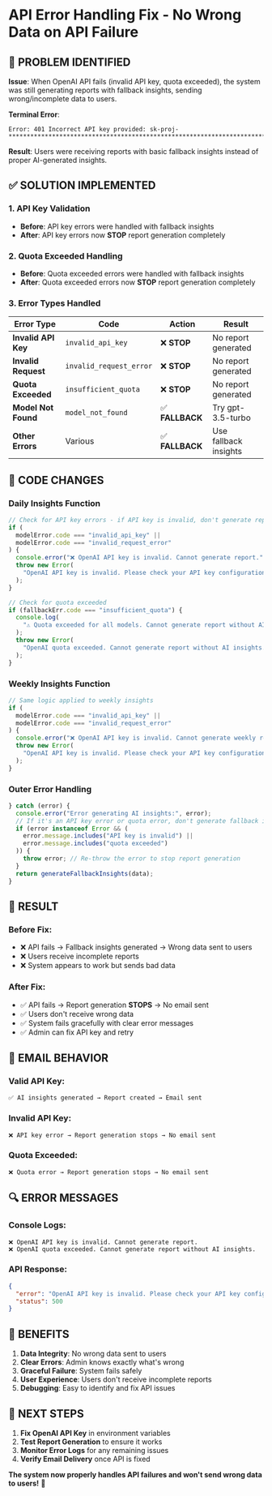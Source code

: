 # API Error Handling Fix - No Wrong Data on API Failure

## 🚨 **PROBLEM IDENTIFIED**

**Issue**: When OpenAI API fails (invalid API key, quota exceeded), the system was still generating reports with fallback insights, sending wrong/incomplete data to users.

**Terminal Error**:

```
Error: 401 Incorrect API key provided: sk-proj-********************************************************************************************************************************************************hSgA
```

**Result**: Users were receiving reports with basic fallback insights instead of proper AI-generated insights.

## ✅ **SOLUTION IMPLEMENTED**

### **1. API Key Validation**

- **Before**: API key errors were handled with fallback insights
- **After**: API key errors now **STOP** report generation completely

### **2. Quota Exceeded Handling**

- **Before**: Quota exceeded errors were handled with fallback insights
- **After**: Quota exceeded errors now **STOP** report generation completely

### **3. Error Types Handled**

| Error Type          | Code                    | Action          | Result                |
| ------------------- | ----------------------- | --------------- | --------------------- |
| **Invalid API Key** | `invalid_api_key`       | ❌ **STOP**     | No report generated   |
| **Invalid Request** | `invalid_request_error` | ❌ **STOP**     | No report generated   |
| **Quota Exceeded**  | `insufficient_quota`    | ❌ **STOP**     | No report generated   |
| **Model Not Found** | `model_not_found`       | ✅ **FALLBACK** | Try gpt-3.5-turbo     |
| **Other Errors**    | Various                 | ✅ **FALLBACK** | Use fallback insights |

## 🔧 **CODE CHANGES**

### **Daily Insights Function**

```typescript
// Check for API key errors - if API key is invalid, don't generate report
if (
  modelError.code === "invalid_api_key" ||
  modelError.code === "invalid_request_error"
) {
  console.error("❌ OpenAI API key is invalid. Cannot generate report.");
  throw new Error(
    "OpenAI API key is invalid. Please check your API key configuration."
  );
}

// Check for quota exceeded
if (fallbackErr.code === "insufficient_quota") {
  console.log(
    "⚠️ Quota exceeded for all models. Cannot generate report without AI insights."
  );
  throw new Error(
    "OpenAI quota exceeded. Cannot generate report without AI insights."
  );
}
```

### **Weekly Insights Function**

```typescript
// Same logic applied to weekly insights
if (
  modelError.code === "invalid_api_key" ||
  modelError.code === "invalid_request_error"
) {
  console.error("❌ OpenAI API key is invalid. Cannot generate weekly report.");
  throw new Error(
    "OpenAI API key is invalid. Please check your API key configuration."
  );
}
```

### **Outer Error Handling**

```typescript
} catch (error) {
  console.error("Error generating AI insights:", error);
  // If it's an API key error or quota error, don't generate fallback insights
  if (error instanceof Error && (
    error.message.includes("API key is invalid") ||
    error.message.includes("quota exceeded")
  )) {
    throw error; // Re-throw the error to stop report generation
  }
  return generateFallbackInsights(data);
}
```

## 🎯 **RESULT**

### **Before Fix:**

- ❌ API fails → Fallback insights generated → Wrong data sent to users
- ❌ Users receive incomplete reports
- ❌ System appears to work but sends bad data

### **After Fix:**

- ✅ API fails → Report generation **STOPS** → No email sent
- ✅ Users don't receive wrong data
- ✅ System fails gracefully with clear error messages
- ✅ Admin can fix API key and retry

## 📧 **EMAIL BEHAVIOR**

### **Valid API Key:**

```
✅ AI insights generated → Report created → Email sent
```

### **Invalid API Key:**

```
❌ API key error → Report generation stops → No email sent
```

### **Quota Exceeded:**

```
❌ Quota error → Report generation stops → No email sent
```

## 🔍 **ERROR MESSAGES**

### **Console Logs:**

```
❌ OpenAI API key is invalid. Cannot generate report.
❌ OpenAI quota exceeded. Cannot generate report without AI insights.
```

### **API Response:**

```json
{
  "error": "OpenAI API key is invalid. Please check your API key configuration.",
  "status": 500
}
```

## 🚀 **BENEFITS**

1. **Data Integrity**: No wrong data sent to users
2. **Clear Errors**: Admin knows exactly what's wrong
3. **Graceful Failure**: System fails safely
4. **User Experience**: Users don't receive incomplete reports
5. **Debugging**: Easy to identify and fix API issues

## 🔧 **NEXT STEPS**

1. **Fix OpenAI API Key** in environment variables
2. **Test Report Generation** to ensure it works
3. **Monitor Error Logs** for any remaining issues
4. **Verify Email Delivery** once API is fixed

**The system now properly handles API failures and won't send wrong data to users!** 🎉
